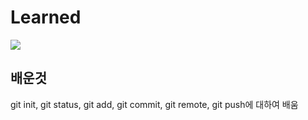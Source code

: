 # Learned 
<img src="https://img.shields.io/badge/Git-F05032?style=flat-square&logo=git&logoColor=white"/>

## 배운것

git init, git status, git add, git commit, git remote, git push에 대하여 배움
